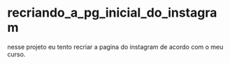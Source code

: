 # recriando_a_pg_inicial_do_instagram
 nesse projeto eu tento recriar a pagina do instagram de acordo com o meu curso.
